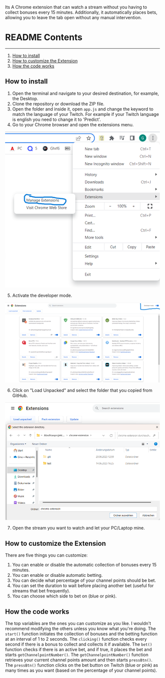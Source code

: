 Its A Chrome extension that can watch a stream without you having to collect bonuses every 15 minutes. Additionally, it automatically places bets, allowing you to leave the tab open without any manual intervention.

# README Contents
---
1. [How to install](#how-to-install)
2. [How to customize the Extension](#how-to-customize-the-extension)
3. [How the code works](#how-the-code-works)

## How to install
1. Open the terminal and navigate to your desired destination, for example, the Desktop.
2. Clone the repository or download the ZIP file.
3. Open the folder and inside it, open `app.js` and change the keyword to match the language of your Twitch. For example if your Twitch language is english you need to change it to 'Predict'.
4. Go to your Chrome browser and open the extensions menu.

![image](img/1.png)

5. Activate the developer mode.

![image](img/2.png)

6. Click on "Load Unpacked" and select the folder that you copied from GitHub.

![image](img/3.png)

7. Open the stream you want to watch and let your PC/Laptop mine.

## How to customize the Extension

There are five things you can customize:
1. You can enable or disable the automatic collection of bonuses every 15 minutes.
2. You can enable or disable automatic betting.
3. You can decide what percentage of your channel points should be bet.
4. You can set the duration to wait before placing another bet (useful for streams that bet frequently).
5. You can choose which side to bet on (blue or pink).

## How the code works

The top variables are the ones you can customize as you like. I wouldn't recommend modifying the others unless you know what you're doing.
The `start()` function initiates the collection of bonuses and the betting function at an interval of 1 to 2 seconds.
The `clicking()` function checks every second if there is a bonus to collect and collects it if available.
The `bet()` function checks if there is an active bet, and if true, it places the bet and starts `getChannelpointNumber()`.
The `getChannelpointNumber()` function retrieves your current channel points amount and then starts `pressBtn()`.
The `pressBtn()` function clicks on the bet button on Twitch (blue or pink) as many times as you want (based on the percentage of your channel points).
